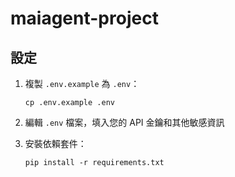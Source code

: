 # maiagent-project

## 設定

1. 複製 `.env.example` 為 `.env`：
   ```
   cp .env.example .env
   ```

2. 編輯 `.env` 檔案，填入您的 API 金鑰和其他敏感資訊

3. 安裝依賴套件：
   ```
   pip install -r requirements.txt
   ```